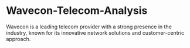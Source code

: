 # Wavecon-Telecom-Analysis
Wavecon is a leading telecom provider with a strong presence in the industry, known for its innovative network solutions and customer-centric approach. 
